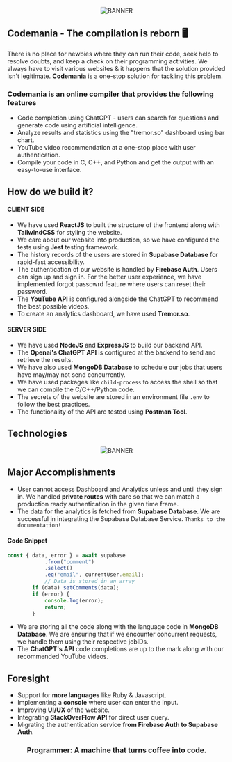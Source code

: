 <p align="center">
  <img src="https://user-images.githubusercontent.com/77505989/208352809-10d99024-404c-4ac0-a5c7-36094354c5e8.png" alt="BANNER" />
</p>

## Codemania - The compilation is reborn 🖥️

There is no place for newbies where they can run their code, seek help to resolve doubts, and keep a check on their programming activities. We always have to visit various websites & it happens that the solution provided isn't legitimate. **Codemania** is a one-stop solution for tackling this problem.

### Codemania is an online compiler that provides the following features
- Code completion using ChatGPT - users can search for questions and generate code using artificial intelligence.
- Analyze results and statistics using the "tremor.so" dashboard using bar chart.
- YouTube video recommendation at a one-stop place with user authentication.
- Compile your code in C, C++, and Python and get the output with an easy-to-use interface.

## How do we build it?
#### CLIENT SIDE
- We have used **ReactJS** to built the structure of the frontend along with **TailwindCSS** for styling the website.
- We care about our website into production, so we have configured the tests using **Jest** testing framework.
- The history records of the users are stored in **Supabase Database** for rapid-fast accessibility.
- The authentication of our website is handled by **Firebase Auth**. Users can sign up and sign in. For the better user experience, we have implemented forgot passowrd feature where users can reset their password.
- The **YouTube API** is configured alongside the ChatGPT to recommend the best possible videos.
- To create an analytics dashboard, we have used **Tremor.so**.

#### SERVER SIDE
- We have used **NodeJS** and **ExpressJS** to build our backend API.
- The **Openai's ChatGPT API** is configured at the backend to send and retrieve the results.
- We have also used **MongoDB Database** to schedule our jobs that users have may/may not send concurrently.
- We have used packages like `child-process` to access the shell so that we can compile the C/C++/Python code.
- The secrets of the website are stored in an environment file `.env` to follow the best practices.
- The functionality of the API are tested using **Postman Tool**.

## Technologies
<p align="center">
  <img src="https://user-images.githubusercontent.com/77505989/208357762-405c98de-2272-49a4-bf5c-30e38d230ed4.png" alt="BANNER" />
</p>

## Major Accomplishments
- User cannot access Dashboard and Analytics unless and until they sign in. We handled **private routes** with care so that we can match a production ready authentication in the given time frame.
- The data for the analytics is fetched from **Supabase Database**. We are successful in integrating the Supabase Database Service. `Thanks to the documentation!`
#### Code Snippet
```javascript
const { data, error } = await supabase
            .from("comment")
            .select()
            .eq("email", currentUser.email);
            // Data is stored in an array
        if (data) setComments(data);
        if (error) {
            console.log(error);
            return;
        }
```
- We are storing all the code along with the language code in **MongoDB Database**. We are ensuring that if we encounter concurrent requests, we handle them using their respective jobIDs.
- The **ChatGPT's API** code completions are up to the mark along with our recommended YouTube videos.

## Foresight
- Support for **more languages** like Ruby & Javascript.
- Implementing a **console** where user can enter the input.
- Improving **UI/UX** of the website.
- Integrating **StackOverFlow API** for direct user query.
- Migrating the authentication service **from Firebase Auth to Supabase Auth**.

<h3 align="center">
Programmer: A machine that turns coffee into code.
</h3>
